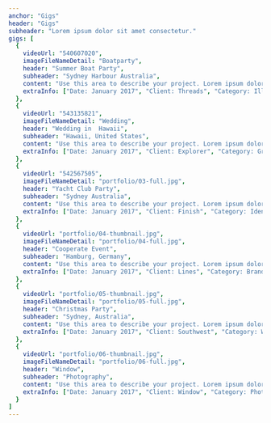 ```yaml
---
anchor: "Gigs"
header: "Gigs"
subheader: "Lorem ipsum dolor sit amet consectetur."
gigs: [
  {
    videoUrl: "540607020",
    imageFileNameDetail: "Boatparty",
    header: "Summer Boat Party",
    subheader: "Sydney Harbour Australia",
    content: "Use this area to describe your project. Lorem ipsum dolor sit amet, consectetur adipisicing elit. Est blanditiis dolorem culpa incidunt minus dignissimos deserunt repellat aperiam quasi sunt officia expedita beatae cupiditate, maiores repudiandae, nostrum, reiciendis facere nemo!",
    extraInfo: ["Date: January 2017", "Client: Threads", "Category: Illustration"]
  },
  {
    videoUrl: "543135821",
    imageFileNameDetail: "Wedding",
    header: "Wedding in  Hawaii",
    subheader: "Hawaii, United States",
    content: "Use this area to describe your project. Lorem ipsum dolor sit amet, consectetur adipisicing elit. Est blanditiis dolorem culpa incidunt minus dignissimos deserunt repellat aperiam quasi sunt officia expedita beatae cupiditate, maiores repudiandae, nostrum, reiciendis facere nemo!",
    extraInfo: ["Date: January 2017", "Client: Explorer", "Category: Graphic Design"]
  },
  {
    videoUrl: "542567505",
    imageFileNameDetail: "portfolio/03-full.jpg",
    header: "Yacht Club Party",
    subheader: "Sydney Australia",
    content: "Use this area to describe your project. Lorem ipsum dolor sit amet, consectetur adipisicing elit. Est blanditiis dolorem culpa incidunt minus dignissimos deserunt repellat aperiam quasi sunt officia expedita beatae cupiditate, maiores repudiandae, nostrum, reiciendis facere nemo!",
    extraInfo: ["Date: January 2017", "Client: Finish", "Category: Identity"]
  },
  {
    videoUrl: "portfolio/04-thumbnail.jpg",
    imageFileNameDetail: "portfolio/04-full.jpg",
    header: "Cooperate Event",
    subheader: "Hamburg, Germany",
    content: "Use this area to describe your project. Lorem ipsum dolor sit amet, consectetur adipisicing elit. Est blanditiis dolorem culpa incidunt minus dignissimos deserunt repellat aperiam quasi sunt officia expedita beatae cupiditate, maiores repudiandae, nostrum, reiciendis facere nemo!",
    extraInfo: ["Date: January 2017", "Client: Lines", "Category: Branding"]
  },
  {
    videoUrl: "portfolio/05-thumbnail.jpg",
    imageFileNameDetail: "portfolio/05-full.jpg",
    header: "Christmas Party",
    subheader: "Sydney, Australia",
    content: "Use this area to describe your project. Lorem ipsum dolor sit amet, consectetur adipisicing elit. Est blanditiis dolorem culpa incidunt minus dignissimos deserunt repellat aperiam quasi sunt officia expedita beatae cupiditate, maiores repudiandae, nostrum, reiciendis facere nemo!",
    extraInfo: ["Date: January 2017", "Client: Southwest", "Category: Website Design"]
  },
  {
    videoUrl: "portfolio/06-thumbnail.jpg",
    imageFileNameDetail: "portfolio/06-full.jpg",
    header: "Window",
    subheader: "Photography",
    content: "Use this area to describe your project. Lorem ipsum dolor sit amet, consectetur adipisicing elit. Est blanditiis dolorem culpa incidunt minus dignissimos deserunt repellat aperiam quasi sunt officia expedita beatae cupiditate, maiores repudiandae, nostrum, reiciendis facere nemo!",
    extraInfo: ["Date: January 2017", "Client: Window", "Category: Photography"]
  }
]
---
```

